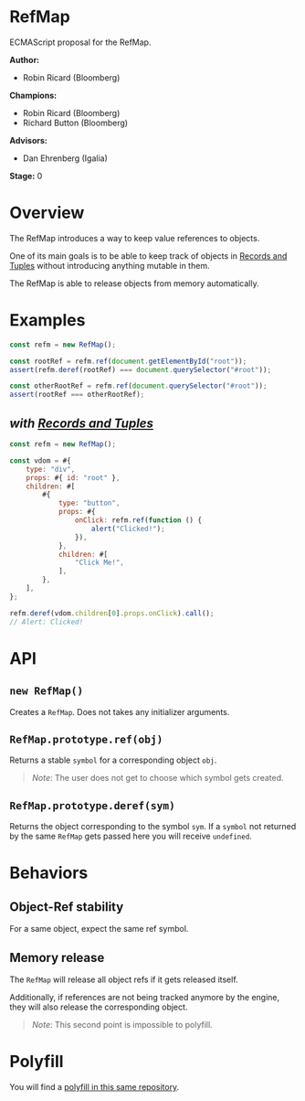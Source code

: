 # RefMap

ECMAScript proposal for the RefMap.

**Author:**

- Robin Ricard (Bloomberg)

**Champions:**

- Robin Ricard (Bloomberg)
- Richard Button (Bloomberg)

**Advisors:**

- Dan Ehrenberg (Igalia)

**Stage:** 0

# Overview

The RefMap introduces a way to keep value references to objects.

One of its main goals is to be able to keep track of objects in [Records and Tuples][rt] without introducing anything mutable in them.

The RefMap is able to release objects from memory automatically.

# Examples

```js
const refm = new RefMap();

const rootRef = refm.ref(document.getElementById("root"));
assert(refm.deref(rootRef) === document.querySelector("#root"));

const otherRootRef = refm.ref(document.querySelector("#root"));
assert(rootRef === otherRootRef);
```

## _with [Records and Tuples][rt]_

```js
const refm = new RefMap();

const vdom = #{
    type: "div",
    props: #{ id: "root" },
    children: #[
        #{
            type: "button",
            props: #{
                onClick: refm.ref(function () {
                    alert("Clicked!");
                }),
            },
            children: #[
                "Click Me!",
            ],
        },
    ],
};

refm.deref(vdom.children[0].props.onClick).call();
// Alert: Clicked!
```

# API

## `new RefMap()`

Creates a `RefMap`. Does not takes any initializer arguments.

## `RefMap.prototype.ref(obj)`

Returns a stable `symbol` for a corresponding object `obj`.

> _Note_: The user does not get to choose which symbol gets created.

## `RefMap.prototype.deref(sym)`

Returns the object corresponding to the symbol `sym`. If a `symbol` not returned by the same `RefMap` gets passed here you will receive `undefined`.

# Behaviors

## Object-Ref stability

For a same object, expect the same ref symbol.

## Memory release

The `RefMap` will release all object refs if it gets released itself.

Additionally, if references are not being tracked anymore by the engine, they will also release the corresponding object.

> _Note_: This second point is impossible to polyfill.

# Polyfill

You will find a [polyfill in this same repository][poly].

[rt]: https://github.com/tc39/proposal-record-tuple
[poly]: ./polyfill/refmap.js
